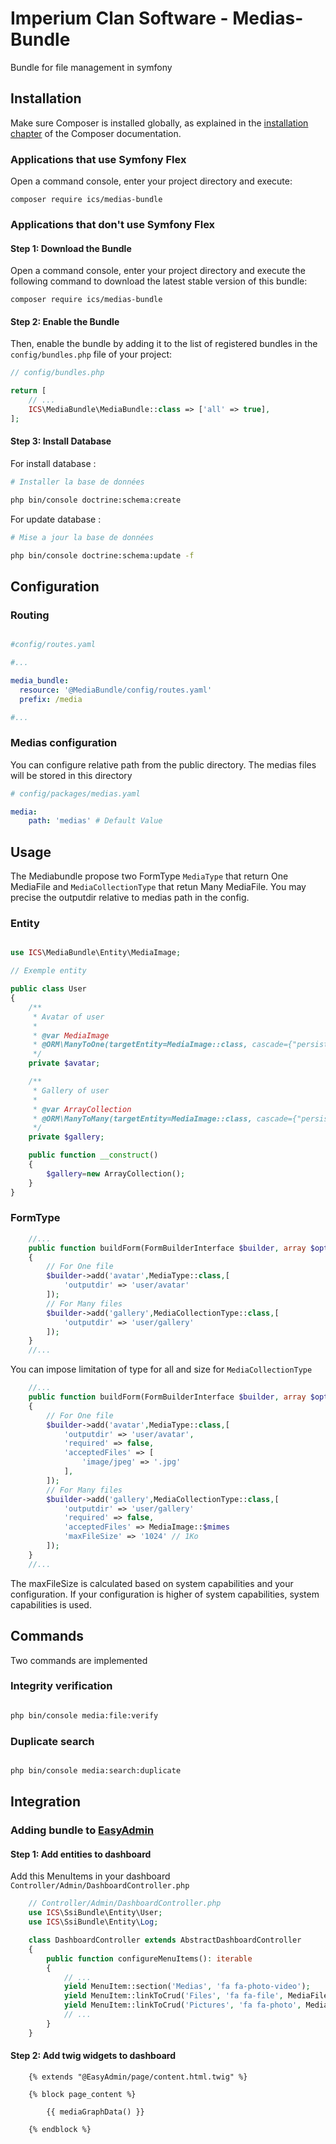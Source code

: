 # Imperium Clan Software - Medias-Bundle

Bundle for file management in symfony

## Installation

Make sure Composer is installed globally, as explained in the
[installation chapter](https://getcomposer.org/doc/00-intro.md)
of the Composer documentation.

### Applications that use Symfony Flex

Open a command console, enter your project directory and execute:

```console
composer require ics/medias-bundle
```

### Applications that don't use Symfony Flex

#### Step 1: Download the Bundle

Open a command console, enter your project directory and execute the
following command to download the latest stable version of this bundle:

```console
composer require ics/medias-bundle
```

#### Step 2: Enable the Bundle

Then, enable the bundle by adding it to the list of registered bundles
in the `config/bundles.php` file of your project:

```php
// config/bundles.php

return [
    // ...
    ICS\MediaBundle\MediaBundle::class => ['all' => true],
];
```

#### Step 3: Install Database

For install database :

```bash
# Installer la base de données

php bin/console doctrine:schema:create

```

For update database :

```bash
# Mise a jour la base de données

php bin/console doctrine:schema:update -f

```

## Configuration

### Routing

```yaml

#config/routes.yaml

#...

media_bundle:
  resource: '@MediaBundle/config/routes.yaml'
  prefix: /media

#...

```

### Medias configuration

You can configure relative path from the public directory. The medias files will be stored in this directory 

```yaml
# config/packages/medias.yaml

media:
    path: 'medias' # Default Value

```

## Usage

The Mediabundle propose two FormType `MediaType` that return One MediaFile and `MediaCollectionType` that retun Many MediaFile. You may precise the outputdir relative to medias path in the config.

### Entity

```php

use ICS\MediaBundle\Entity\MediaImage;

// Exemple entity

public class User
{
    /**
     * Avatar of user
     *
     * @var MediaImage
     * @ORM\ManyToOne(targetEntity=MediaImage::class, cascade={"persist","remove"})
     */
    private $avatar;

    /**
     * Gallery of user
     *
     * @var ArrayCollection
     * @ORM\ManyToMany(targetEntity=MediaImage::class, cascade={"persist","remove"})
     */
    private $gallery;

    public function __construct()
    {
        $gallery=new ArrayCollection();
    }
}

```
### FormType

```php
    //...
    public function buildForm(FormBuilderInterface $builder, array $options): void
    {
        // For One file
        $builder->add('avatar',MediaType::class,[
            'outputdir' => 'user/avatar'
        ]);
        // For Many files
        $builder->add('gallery',MediaCollectionType::class,[
            'outputdir' => 'user/gallery'
        ]);
    }
    //...
```
You can impose limitation of type for all and size for `MediaCollectionType`

```php
    //...
    public function buildForm(FormBuilderInterface $builder, array $options): void
    {
        // For One file
        $builder->add('avatar',MediaType::class,[
            'outputdir' => 'user/avatar',
            'required' => false,
            'acceptedFiles' => [
                'image/jpeg' => '.jpg'
            ],
        ]);
        // For Many files
        $builder->add('gallery',MediaCollectionType::class,[
            'outputdir' => 'user/gallery'
            'required' => false,
            'acceptedFiles' => MediaImage::$mimes
            'maxFileSize' => '1024' // 1Ko
        ]);
    }
    //...
```

The maxFileSize is calculated based on system capabilities and your configuration. If your configuration is higher of system capabilities, system capabilities is used.

## Commands

Two commands are implemented

### Integrity verification

```bash

php bin/console media:file:verify

```

### Duplicate search

```bash

php bin/console media:search:duplicate

```

## Integration

### Adding bundle to [EasyAdmin](https://symfony.com/doc/current/bundles/EasyAdminBundle/index.html)

#### Step 1: Add entities to dashboard

Add this MenuItems in your dashboard `Controller/Admin/DashboardController.php`

```php
    // Controller/Admin/DashboardController.php
    use ICS\SsiBundle\Entity\User;
    use ICS\SsiBundle\Entity\Log;

    class DashboardController extends AbstractDashboardController
    {
        public function configureMenuItems(): iterable
        {
            // ...
            yield MenuItem::section('Medias', 'fa fa-photo-video');
            yield MenuItem::linkToCrud('Files', 'fa fa-file', MediaFile::class);
            yield MenuItem::linkToCrud('Pictures', 'fa fa-photo', MediaImage::class);
            // ...
        }
    }
```

#### Step 2: Add twig widgets to dashboard

```twig
    {% extends "@EasyAdmin/page/content.html.twig" %}

    {% block page_content %}

        {{ mediaGraphData() }}

    {% endblock %}
```
